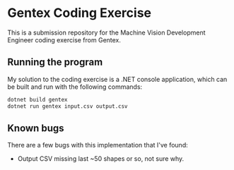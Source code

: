 # Gentex Coding Exercise

This is a submission repository for the Machine Vision Development Engineer
coding exercise from Gentex.

## Running the program

My solution to the coding exercise is a .NET console application, which can be
built and run with the following commands:

```bash
dotnet build gentex
dotnet run gentex input.csv output.csv
```

## Known bugs

There are a few bugs with this implementation that I've found:

- Output CSV missing last ~50 shapes or so, not sure why.
